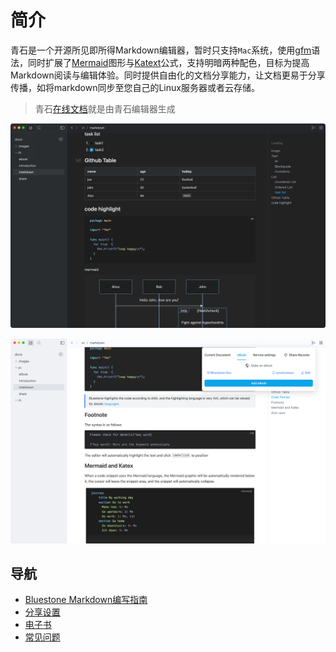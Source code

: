 # 简介

青石是一个开源所见即所得Markdown编辑器，暂时只支持`Mac`系统，使用[gfm](https://github.github.com/gfm/)语法，同时扩展了[Mermaid](https://mermaid.js.org/)图形与[Katext](https://katex.org/)公式，支持明暗两种配色，目标为提高Markdown阅读与编辑体验。同时提供自由化的文档分享能力，让文档更易于分享传播，如将markdown同步至您自己的Linux服务器或者云存储。

> 青石[在线文档](https://bluestone.md-writer.com/book/docs)就是由青石编辑器生成

![JB6DVdZ4sDQoNukOhzHdc](../.images/JB6DVdZ4sDQoNukOhzHdc.png)

![V4bGpywmCYtpVwFx7NiH4](../.images/V4bGpywmCYtpVwFx7NiH4.png)

## 导航

- [Bluestone Markdown编写指南](./markdown.md)
- [分享设置](./share.md)
- [电子书](./ebook.md)
- [常见问题](problem.md)